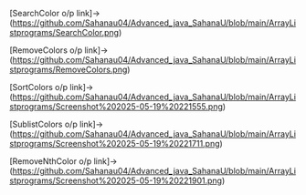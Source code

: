 [SearchColor o/p link]->(https://github.com/Sahanau04/Advanced_java_SahanaU/blob/main/ArrayListprograms/SearchColor.png)

[RemoveColors o/p link]->(https://github.com/Sahanau04/Advanced_java_SahanaU/blob/main/ArrayListprograms/RemoveColors.png)

[SortColors o/p link]->(https://github.com/Sahanau04/Advanced_java_SahanaU/blob/main/ArrayListprograms/Screenshot%202025-05-19%20221555.png)

[SublistColors o/p link]->(https://github.com/Sahanau04/Advanced_java_SahanaU/blob/main/ArrayListprograms/Screenshot%202025-05-19%20221711.png)

[RemoveNthColor o/p link]->(https://github.com/Sahanau04/Advanced_java_SahanaU/blob/main/ArrayListprograms/Screenshot%202025-05-19%20221901.png)
